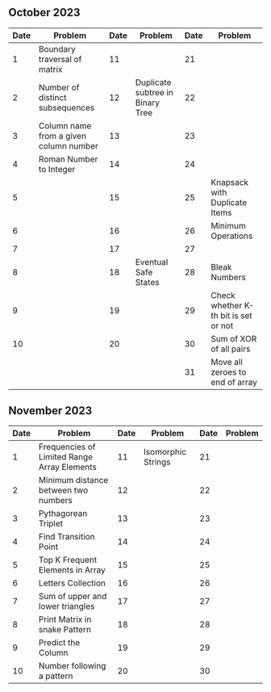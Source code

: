 #

## October 2023

| Date | Problem                                | Date | Problem                          | Date | Problem                              |
| ---- | -------------------------------------- | ---- | -------------------------------- | ---- | ------------------------------------ |
| 1    | Boundary traversal of matrix           | 11   |                                  | 21   |                                      |
| 2    | Number of distinct subsequences        | 12   | Duplicate subtree in Binary Tree | 22   |                                      |
| 3    | Column name from a given column number | 13   |                                  | 23   |                                      |
| 4    | Roman Number to Integer                | 14   |                                  | 24   |                                      |
| 5    |                                        | 15   |                                  | 25   | Knapsack with Duplicate Items        |
| 6    |                                        | 16   |                                  | 26   | Minimum Operations                   |
| 7    |                                        | 17   |                                  | 27   |                                      |
| 8    |                                        | 18   | Eventual Safe States             | 28   | Bleak Numbers                        |
| 9    |                                        | 19   |                                  | 29   | Check whether K-th bit is set or not |
| 10   |                                        | 20   |                                  | 30   | Sum of XOR of all pairs              |
|      |                                        |      |                                  | 31   | Move all zeroes to end of array      |

## November 2023

| Date | Problem                                     | Date | Problem            | Date | Problem |
| ---- | ------------------------------------------- | ---- | ------------------ | ---- | ------- |
| 1    | Frequencies of Limited Range Array Elements | 11   | Isomorphic Strings | 21   |         |
| 2    | Minimum distance between two numbers        | 12   |                    | 22   |         |
| 3    | Pythagorean Triplet                         | 13   |                    | 23   |         |
| 4    | Find Transition Point                       | 14   |                    | 24   |         |
| 5    | Top K Frequent Elements in Array            | 15   |                    | 25   |         |
| 6    | Letters Collection                          | 16   |                    | 26   |         |
| 7    | Sum of upper and lower triangles            | 17   |                    | 27   |         |
| 8    | Print Matrix in snake Pattern               | 18   |                    | 28   |         |
| 9    | Predict the Column                          | 19   |                    | 29   |         |
| 10   | Number following a pattern                  | 20   |                    | 30   |         |
